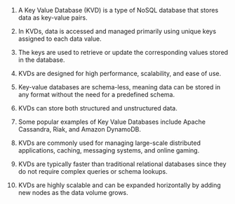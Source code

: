 1. A Key Value Database (KVD) is a type of NoSQL database that stores data as key-value pairs.

2. In KVDs, data is accessed and managed primarily using unique keys assigned to each data value.

3. The keys are used to retrieve or update the corresponding values stored in the database.

4. KVDs are designed for high performance, scalability, and ease of use.

5. Key-value databases are schema-less, meaning data can be stored in any format without the need for a predefined schema.

6. KVDs can store both structured and unstructured data.

7. Some popular examples of Key Value Databases include Apache Cassandra, Riak, and Amazon DynamoDB.

8. KVDs are commonly used for managing large-scale distributed applications, caching, messaging systems, and online gaming.

9. KVDs are typically faster than traditional relational databases since they do not require complex queries or schema lookups. 

10. KVDs are highly scalable and can be expanded horizontally by adding new nodes as the data volume grows.